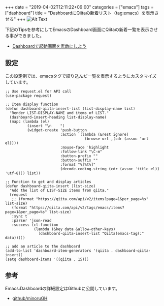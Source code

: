 +++
date = "2019-04-02T12:11:22+09:00"
categories = ["emacs"]
tags = ["dashboard"]
title = "DashboardにQiitaの新着リスト（tag:emacs）を表示させる"
+++
![Alt Text](https://live.staticflickr.com/7874/32576377777_6a8b349d0b_b.jpg)

下記のTipsを参考にしてEmacsのDashboard画面にQiitaの新着一覧を表示させる事ができました。

  * [Dashboardで起動画面を素敵にしよう](https://qiita.com/hyakt/items/f4468facec0478e06f7a)


## 設定 ##

この設定例では、emacsタグで絞り込んだ一覧を表示するようにカスタマイズしています。

``` emacs-lisp
;; Use request.el for API call
(use-package request)

;; Item display function
(defun dashboard-qiita-insert-list (list-display-name list)
  "Render LIST-DISPLAY-NAME and items of LIST."
  (dashboard-insert-heading list-display-name)
  (mapc (lambda (el)
          (insert "\n    ")
          (widget-create 'push-button
                         :action `(lambda (&rest ignore)
                                    (browse-url ,(cdr (assoc 'url el))))
                         :mouse-face 'highlight
                         :follow-link "\C-m"
                         :button-prefix ""
                         :button-suffix ""
                         :format "%[%t%]"
                         (decode-coding-string (cdr (assoc 'title el)) 'utf-8))) list))

;; Function to get and display articles
(defun dashboard-qiita-insert (list-size)
  "Add the list of LIST-SIZE items from qiita."
  (request
   ;; (format "https://qiita.com/api/v2/items?page=1&per_page=%s" list-size)
   (format "https://qiita.com/api/v2/tags/emacs/items?page=1&per_page=%s" list-size)
   :sync t
   :parser 'json-read
   :success (cl-function
             (lambda (&key data &allow-other-keys)
               (dashboard-qiita-insert-list "Qiita(emacs-tag):" data)))))

;; add an article to the dashboard
(add-to-list 'dashboard-item-generators '(qiita . dashboard-qiita-insert))
(setq dashboard-items '((qiita . 15)))

```

## 参考 ##

Emacs:Dashboardの詳細設定はGithubに公開しています。

* [github/minoruGH](https://github.com/minorugh/emacs.d/blob/master/inits/01_dashboard.el)
